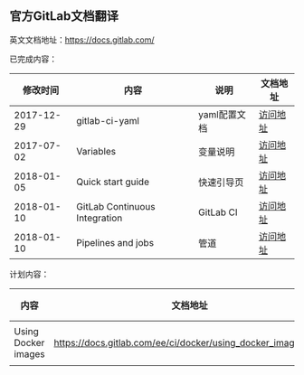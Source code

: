 ## 官方GitLab文档翻译

英文文档地址：https://docs.gitlab.com/

已完成内容：

| 修改时间       | 内容                            | 说明        | 文档地址                                     |
| ---------- | ----------------------------- | --------- | ---------------------------------------- |
| 2017-12-29 | gitlab-ci-yaml                | yaml配置文档  | [访问地址](https://fennay.github.io/gitlab-ci-cn/gitlab-ci-yaml.html) |
| 2017-07-02 | Variables                     | 变量说明      | [访问地址](https://fennay.github.io/gitlab-ci-cn/variables.html) |
| 2018-01-05 | Quick start guide             | 快速引导页     | [访问地址](https://fennay.github.io/gitlab-ci-cn/quick_start.html) |
| 2018-01-10 | GitLab Continuous Integration | GitLab CI | [访问地址](https://fennay.github.io/gitlab-ci-cn/gitlab-ci.html) |
| 2018-01-10 | Pipelines and jobs 			 | 管道 | [访问地址](https://fennay.github.io/gitlab-ci-cn/pipelines.html) |

计划内容：

| 内容                 | 文档地址                                     | 进度   |
| ------------------ | ---------------------------------------- | ---- |
| Using Docker images | https://docs.gitlab.com/ee/ci/docker/using_docker_images.html | 未开始  |

